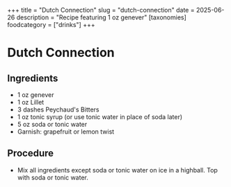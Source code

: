 ﻿+++
title = "Dutch Connection"
slug = "dutch-connection"
date = 2025-06-26
description = "Recipe featuring 1 oz genever"
[taxonomies]
  foodcategory = ["drinks"]
+++

# Dutch Connection

## Ingredients
* 1 oz genever
* 1 oz Lillet
* 3 dashes Peychaud's Bitters
* 1 oz tonic syrup (or use tonic water in place of soda later)
* 5 oz soda or tonic water
* Garnish: grapefruit or lemon twist

## Procedure
* Mix all ingredients except soda or tonic water on ice in a highball. Top with soda or tonic water.
